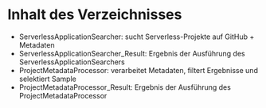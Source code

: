 # Inhalt des Verzeichnisses
- ServerlessApplicationSearcher: sucht Serverless-Projekte auf GitHub + Metadaten
- ServerlessApplicationSearcher_Result: Ergebnis der Ausführung des ServerlessApplicationSearchers
- ProjectMetadataProcessor: verarbeitet Metadaten, filtert Ergebnisse und selektiert Sample
- ProjectMetadataProcessor_Result: Ergebnis der Ausführung des ProjectMetadataProcessor